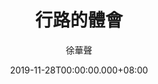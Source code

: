 ---
issue: 354
title: 行路的體會
author: 徐華聲
date: 2019-11-28T00:00:00.000+08:00
topic: 生活
difficulty: 1
wikidata: Q98095804
wikidata_link: https://www.wikidata.org/wiki/Q98095804
author_wikidata_link: https://www.wikidata.org/wiki/Q98096313
author_wikidata: Q98096313
---